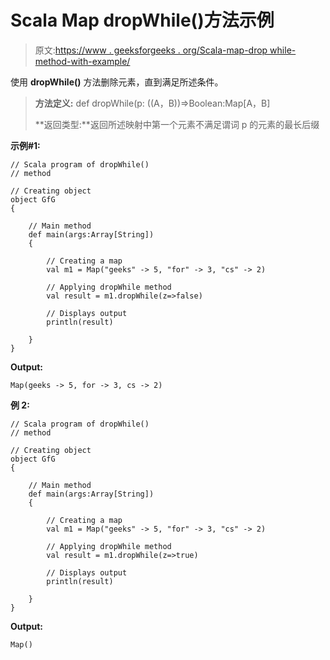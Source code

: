 # Scala Map dropWhile()方法示例

> 原文:[https://www . geeksforgeeks . org/Scala-map-drop while-method-with-example/](https://www.geeksforgeeks.org/scala-map-dropwhile-method-with-example/)

使用 **dropWhile()** 方法删除元素，直到满足所述条件。

> **方法定义:** def dropWhile(p: ((A，B))=>Boolean:Map[A，B]
> 
> **返回类型:**返回所述映射中第一个元素不满足谓词 p 的元素的最长后缀

**示例#1:**

```
// Scala program of dropWhile()
// method

// Creating object
object GfG
{ 

    // Main method
    def main(args:Array[String])
    {

        // Creating a map
        val m1 = Map("geeks" -> 5, "for" -> 3, "cs" -> 2)

        // Applying dropWhile method
        val result = m1.dropWhile(z=>false) 

        // Displays output
        println(result)

    }
}
```

**Output:**

```
Map(geeks -> 5, for -> 3, cs -> 2)

```

**例 2:**

```
// Scala program of dropWhile()
// method

// Creating object
object GfG
{ 

    // Main method
    def main(args:Array[String])
    {

        // Creating a map
        val m1 = Map("geeks" -> 5, "for" -> 3, "cs" -> 2)

        // Applying dropWhile method
        val result = m1.dropWhile(z=>true) 

        // Displays output
        println(result)

    }
}
```

**Output:**

```
Map()

```